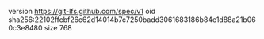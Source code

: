 version https://git-lfs.github.com/spec/v1
oid sha256:22102ffcbf26c62d14014b7c7250badd3061683186b84e1d88a21b060c3e8480
size 768
